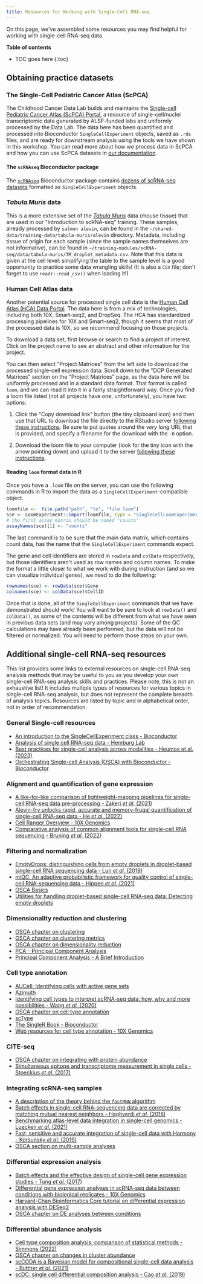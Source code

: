 ```yaml
---
title: Resources for Working with Single-Cell RNA-seq
---
```


On this page, we've assembled some resources you may find helpful for working with single-cell RNA-seq data.

**Table of contents**

* TOC goes here
{:toc}

## Obtaining practice datasets


### The Single-Cell Pediatric Cancer Atlas (ScPCA)

The Childhood Cancer Data Lab builds and maintains the [Single-cell Pediatric Cancer Atlas (ScPCA) Portal](https://scpca.alexslemonade.org), a resource of single-cell/nuclei transcriptomic data generated by ALSF-funded labs and uniformly processed by the Data Lab.
The data here has been quantified and processed into Bioconductor `SingleCellExperiment` objects, saved as `.rds` files, and are ready for downstream analysis using the tools we have shown in this workshop.
You can read more about how we process data in ScPCA and how you can use ScPCA datasets in [our documentation](https://scpca.readthedocs.io/en/latest/).


#### The `scRNAseq` Bioconductor package

The [`scRNAseq`](https://bioconductor.org/packages/release/data/experiment/html/scRNAseq.html) Bioconductor package contains [dozens of scRNA-seq datasets](https://bioconductor.org/packages/release/data/experiment/vignettes/scRNAseq/inst/doc/scRNAseq.html) formatted as `SingleCellExperiment` objects.


### _Tabula Muris_ data

This is a more extensive set of the [_Tabula Muris_](https://tabula-muris.ds.czbiohub.org) data (mouse tissue) that are used in our "Introduction to scRNA-seq" training.
These samples, already processed by `salmon alevin`, can be found in the `~/shared-data/training-data/tabula-muris/alevin` directory.
Metadata, including tissue of origin for each sample (since the sample names themselves are not informative), can be found in `~/training-modules/scRNA-seq/data/tabula-muris/TM_droplet_metadata.csv`.
Note that this data is given at the cell level: simplifying the table to the sample level is a good opportunity to practice some data wrangling skills!
(It is also a `CSV` file; don't forget to use `readr::read_csv()` when loading it!)


### Human Cell Atlas data

Another potential source for processed single cell data is the [Human Cell Atlas (HCA) Data Portal](https://data.humancellatlas.org/).
The data here is from a mix of technologies, including both 10X, Smart-seq2, and DropSeq.
The HCA has standardized processing pipelines for 10X and Smart-seq2, though it seems that most of the processed data is 10X, so we recommend focusing on those projects.

To download a data set, first browse or search to find a project of interest.
Click on the project name to see an abstract and other information for the project.

You can then select "Project Matrices" from the left side to download the processed single-cell expression data.
Scroll down to the "DCP Generated Matrices" section on the "Project Matrices" page, as the data here will be uniformly processed and in a standard data format.
That format is called `loom`, and we can read it into `R` in a fairly straightforward way.
Once you find a loom file listed (not all projects have one, unfortunately), you have two options:

1. Click the "Copy download link" button (the tiny clipboard icon) and then use that URL to download the file directly to the RStudio server [following these instructions](../workshop/working-with-your-own-data.md#loading-data-from-a-website).
Be sure to put quotes around the _very long_ URL that is provided, and specify a filename for the download with the `-O` option.

1. Download the loom file to your computer (look for the tiny icon with the arrow pointing down) and upload it to the server [following these instructions](../workshop/working-with-your-own-data.md#uploading-small-files-to-rstudio-server).

#### Reading `loom` format data in R

Once you have a `.loom` file on the server, you can use the following commands in R to import the data as a `SingleCellExperiment`-compatible object.

```r
loomfile <-  file.path("path", "to", "file.loom")
sce <- LoomExperiment::import(loomfile, type = "SingleCellLoomExperiment")
# the first assay matrix should be named "counts"
assayNames(sce)[1] <- "counts"
```

The last command is to be sure that the main data matrix, which contains count data, has the name that the `SingleCellExperiment` commands expect.

The gene and cell identifiers are stored in `rowData` and `colData` respectively, but those identifiers aren't used as row names and column names.
To make the format a little closer to what we work with during instruction (and so we can visualize individual genes), we need to do the following:

```r
rownames(sce) <- rowData(sce)$Gene
colnames(sce) <- colData(sce)$CellID
```

Once that is done, all of the `SingleCellExperiment` commands that we have demonstrated should work!
You will want to be sure to look at `rowData()` and `colData()`, as some of the contents will be different from what we have seen in previous data sets (and may vary among projects).
Some of the QC calculations may have already been performed, but the data will not be filtered or normalized.
You will need to perform those steps on your own.

## Additional single-cell RNA-seq resources

This list provides some links to external resources on single-cell RNA-seq analysis methods that may be useful to you as you develop your own single-cell RNA-seq analysis skills and practices.
Please note, this is not an exhaustive list!
It includes multiple types of resources for various topics in single-cell RNA-seq analysis, but does not represent the complete breadth of analysis topics.
Resources are listed by topic and in alphabetical order, not in order of recommendation.

### General Single-cell resources

- [An introduction to the SingleCellExperiment class - Bioconductor](https://www.bioconductor.org/packages/devel/bioc/vignettes/SingleCellExperiment/inst/doc/intro.html)
- [Analysis of single cell RNA-seq data - Hemburg Lab](https://www.singlecellcourse.org/)
- [Best practices for single-cell analysis across modalities - Heumos et al. (2023)](https://www.nature.com/articles/s41576-023-00586-w)
- [Orchestrating Single-cell Analysis (OSCA) with Bioconductor - Bioconductor](https://bioconductor.org/books/release/OSCA/)

### Alignment and quantification of gene expression

- [A like-for-like comparison of lightweight-mapping pipelines for single-cell RNA-seq data pre-processing - Zakeri _et al._ (2021)](https://doi.org/10.1101/2021.02.10.430656)
- [Alevin-fry unlocks rapid, accurate and memory-frugal quantification of single-cell RNA-seq data - He _et al._ (2022)](https://doi.org/10.1038/s41592-022-01408-3)
- [Cell Ranger Overview - 10X Genomics](https://support.10xgenomics.com/single-cell-gene-expression/software/pipelines/latest/what-is-cell-ranger)
- [Comparative analysis of common alignment tools for single-cell RNA sequencing - Bruning _et al._ (2022)](https://doi.org/10.1093/gigascience/giac001)

### Filtering and normalization

- [EmptyDrops: distinguishing cells from empty droplets in droplet-based single-cell RNA sequencing data - Lun _et al._ (2019)](https://doi.org/10.1186/s13059-019-1662-y)
- [miQC: An adaptive probabilistic framework for quality control of single-cell RNA-sequencing data - Hippen _et al._ (2021)](https://doi.org/10.1371/journal.pcbi.1009290)
- [OSCA Basics](http://bioconductor.org/books/release/OSCA.basic/)
- [Utilities for handling droplet-based single-cell RNA-seq data: Detecting empty droplets](https://bioconductor.org/packages/devel/bioc/vignettes/DropletUtils/inst/doc/DropletUtils.html#detecting-empty-droplets)

### Dimensionality reduction and clustering

- [OSCA chapter on clustering](http://bioconductor.org/books/release/OSCA.basic/clustering.html)
- [OSCA chapter on clustering metrics](http://bioconductor.org/books/release/OSCA.advanced/clustering-redux.html)
- [OSCA chapter on dimensionality reduction](http://bioconductor.org/books/release/OSCA.basic/dimensionality-reduction.html)
- [PCA - Principal Component Analysis](http://www.nlpca.org/pca_principal_component_analysis.html)
- [Principal Component Analysis - A Brief Introduction](https://medium.com/x8-the-ai-community/principal-component-analysis-a-brief-introduction-dc8cf3e03c71)

### Cell type annotation

- [AUCell: Identifying cells with active gene sets](https://bioconductor.org/packages/release/bioc/vignettes/AUCell/inst/doc/AUCell.html)
- [Azimuth](https://azimuth.hubmapconsortium.org/)
- [Identifying cell types to interpret scRNA-seq data: how, why and more possibilities - Wang _et al._ (2020)](https://doi.org/10.1093/bfgp/elaa003)
- [OSCA chapter on cell type annotation](https://bioconductor.org/books/release/OSCA.basic/cell-type-annotation.html)
- [scType](http://sctype.app)
- [The SingleR Book - Bioconductor](https://bioconductor.org/books/release/SingleRBook/)
- [Web resources for cell type annotation - 10X Genomics](https://www.10xgenomics.com/resources/analysis-guides/web-resources-for-cell-type-annotation)

### CITE-seq

- [OSCA chapter on integrating with protein abundance](http://bioconductor.org/books/release/OSCA.advanced/integrating-with-protein-abundance.html)
- [Simultaneous epitope and transcriptome measurement in single cells - Stoeckius _et al._ (2017)](https://doi.org/10.1038/nmeth.4380)

### Integrating scRNA-seq samples

- [A description of the theory behind the `fastMNN` algorithm](https://marionilab.github.io/FurtherMNN2018/theory/description.html)
- [Batch effects in single-cell RNA-sequencing data are corrected by matching mutual nearest neighbors - Haghverdi _et al._ (2018)](https://doi.org/10.1038/nbt.4091)
- [Benchmarking atlas-level data integration in single-cell genomics - Luecken _et al._ (2021)](https://doi.org/10.1038/s41592-021-01336-8)
- [Fast, sensitive and accurate integration of single-cell data with Harmony - Korsunsky _et al._ (2019)](https://doi.org/10.1038/s41592-019-0619-0)
- [OSCA section on multi-sample analyses](http://bioconductor.org/books/release/OSCA.multisample/)

### Differential expression analysis

- [Batch effects and the effective design of single-cell gene expression studies - Tung _et al._ (2017)](https://doi.org/10.1038/srep39921)
- [Differential gene expression analyses in scRNA-seq data between conditions with biological replicates - 10X Genomics](https://www.10xgenomics.com/resources/analysis-guides/differential-gene-expression-analysis-in-scrna-seq-data-between-conditions-with-biological-replicates)
- [Harvard-Chan Bioinformatics Core tutorial on differential expression analysis with DESeq2](https://hbctraining.github.io/scRNA-seq/lessons/pseudobulk_DESeq2_scrnaseq.html)
- [OSCA chapter on DE analyses between conditions](http://bioconductor.org/books/release/OSCA.multisample/multi-sample-comparisons.html)

### Differential abundance analysis

- [Cell type composition analysis: comparison of statistical methods - Simmons (2022)](https://doi.org/10.1101/2022.02.04.479123)
- [OSCA chapter on changes in cluster abundance](http://bioconductor.org/books/release/OSCA.multisample/differential-abundance.html)
- [scCODA is a Bayesian model for compositional single-cell data analysis - Buttner _et al._ (2021)](https://doi.org/10.1038/s41467-021-27150-6)
- [scDC: single cell differential composition analysis - Cao _et al._ (2019)](https://doi.org/10.1186/s12859-019-3211-9)
